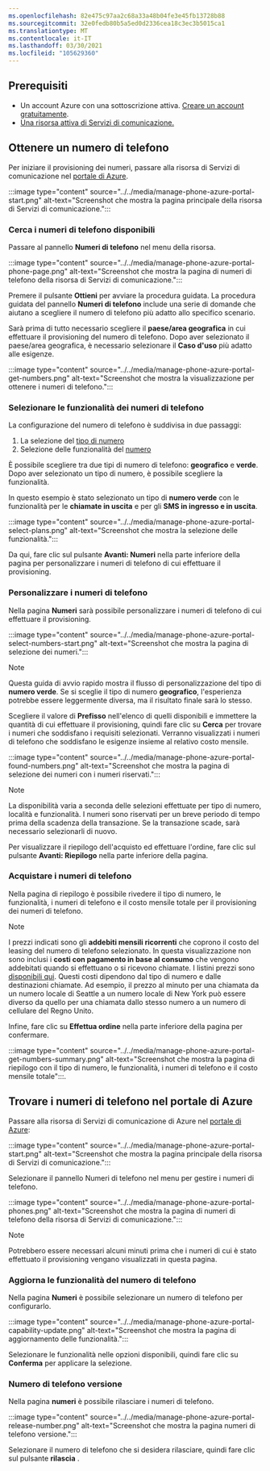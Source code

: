 ```yaml
---
ms.openlocfilehash: 82e475c97aa2c68a33a48b04fe3e45fb13728b88
ms.sourcegitcommit: 32e0fedb80b5a5ed0d2336cea18c3ec3b5015ca1
ms.translationtype: MT
ms.contentlocale: it-IT
ms.lasthandoff: 03/30/2021
ms.locfileid: "105629360"
---
```


## <a name="prerequisites"></a>Prerequisiti

- Un account Azure con una sottoscrizione attiva. [Creare un account gratuitamente](https://azure.microsoft.com/free/?WT.mc_id=A261C142F).
- [Una risorsa attiva di Servizi di comunicazione.](../../create-communication-resource.md)

## <a name="get-a-phone-number"></a>Ottenere un numero di telefono

Per iniziare il provisioning dei numeri, passare alla risorsa di Servizi di comunicazione nel [portale di Azure](https://portal.azure.com).

:::image type="content" source="../../media/manage-phone-azure-portal-start.png" alt-text="Screenshot che mostra la pagina principale della risorsa di Servizi di comunicazione.":::

### <a name="search-for-available-phone-numbers"></a>Cerca i numeri di telefono disponibili

Passare al pannello **Numeri di telefono** nel menu della risorsa.

:::image type="content" source="../../media/manage-phone-azure-portal-phone-page.png" alt-text="Screenshot che mostra la pagina di numeri di telefono della risorsa di Servizi di comunicazione.":::

Premere il pulsante **Ottieni** per avviare la procedura guidata. La procedura guidata del pannello **Numeri di telefono** include una serie di domande che aiutano a scegliere il numero di telefono più adatto allo specifico scenario. 

Sarà prima di tutto necessario scegliere il **paese/area geografica** in cui effettuare il provisioning del numero di telefono. Dopo aver selezionato il paese/area geografica, è necessario selezionare il **Caso d'uso** più adatto alle esigenze. 

:::image type="content" source="../../media/manage-phone-azure-portal-get-numbers.png" alt-text="Screenshot che mostra la visualizzazione per ottenere i numeri di telefono.":::

### <a name="select-your-phone-number-features"></a>Selezionare le funzionalità dei numeri di telefono

La configurazione del numero di telefono è suddivisa in due passaggi: 

1. La selezione del [tipo di numero](../../../concepts/telephony-sms/plan-solution.md#phone-number-types-in-azure-communication-services)
2. Selezione delle funzionalità del [numero](../../../concepts/telephony-sms/plan-solution.md#phone-number-capabilities-in-azure-communication-services)

È possibile scegliere tra due tipi di numero di telefono: **geografico** e **verde**. Dopo aver selezionato un tipo di numero, è possibile scegliere la funzionalità.

In questo esempio è stato selezionato un tipo di **numero verde** con le funzionalità per le **chiamate in uscita** e per gli **SMS in ingresso e in uscita**.

:::image type="content" source="../../media/manage-phone-azure-portal-select-plans.png" alt-text="Screenshot che mostra la selezione delle funzionalità.":::

Da qui, fare clic sul pulsante **Avanti: Numeri** nella parte inferiore della pagina per personalizzare i numeri di telefono di cui effettuare il provisioning.

### <a name="customizing-phone-numbers"></a>Personalizzare i numeri di telefono

Nella pagina **Numeri** sarà possibile personalizzare i numeri di telefono di cui effettuare il provisioning.

:::image type="content" source="../../media/manage-phone-azure-portal-select-numbers-start.png" alt-text="Screenshot che mostra la pagina di selezione dei numeri.":::

> [!NOTE]
> Questa guida di avvio rapido mostra il flusso di personalizzazione del tipo di **numero verde**. Se si sceglie il tipo di numero **geografico**, l'esperienza potrebbe essere leggermente diversa, ma il risultato finale sarà lo stesso.

Scegliere il valore di **Prefisso** nell'elenco di quelli disponibili e immettere la quantità di cui effettuare il provisioning, quindi fare clic su **Cerca** per trovare i numeri che soddisfano i requisiti selezionati. Verranno visualizzati i numeri di telefono che soddisfano le esigenze insieme al relativo costo mensile.

:::image type="content" source="../../media/manage-phone-azure-portal-found-numbers.png" alt-text="Screenshot che mostra la pagina di selezione dei numeri con i numeri riservati.":::

> [!NOTE]
> La disponibilità varia a seconda delle selezioni effettuate per tipo di numero, località e funzionalità.
> I numeri sono riservati per un breve periodo di tempo prima della scadenza della transazione. Se la transazione scade, sarà necessario selezionarli di nuovo.

Per visualizzare il riepilogo dell'acquisto ed effettuare l'ordine, fare clic sul pulsante **Avanti: Riepilogo** nella parte inferiore della pagina.

### <a name="purchase-phone-numbers"></a>Acquistare i numeri di telefono

Nella pagina di riepilogo è possibile rivedere il tipo di numero, le funzionalità, i numeri di telefono e il costo mensile totale per il provisioning dei numeri di telefono.

> [!NOTE]
> I prezzi indicati sono gli **addebiti mensili ricorrenti** che coprono il costo del leasing del numero di telefono selezionato. In questa visualizzazione non sono inclusi i **costi con pagamento in base al consumo** che vengono addebitati quando si effettuano o si ricevono chiamate. I listini prezzi sono [disponibili qui](../../../concepts/pricing.md). Questi costi dipendono dal tipo di numero e dalle destinazioni chiamate. Ad esempio, il prezzo al minuto per una chiamata da un numero locale di Seattle a un numero locale di New York può essere diverso da quello per una chiamata dallo stesso numero a un numero di cellulare del Regno Unito.

Infine, fare clic su **Effettua ordine** nella parte inferiore della pagina per confermare.

:::image type="content" source="../../media/manage-phone-azure-portal-get-numbers-summary.png" alt-text="Screenshot che mostra la pagina di riepilogo con il tipo di numero, le funzionalità, i numeri di telefono e il costo mensile totale":::.

## <a name="find-your-phone-numbers-on-the-azure-portal"></a>Trovare i numeri di telefono nel portale di Azure

Passare alla risorsa di Servizi di comunicazione di Azure nel [portale di Azure](https://portal.azure.com):

:::image type="content" source="../../media/manage-phone-azure-portal-start.png" alt-text="Screenshot che mostra la pagina principale della risorsa di Servizi di comunicazione.":::

Selezionare il pannello Numeri di telefono nel menu per gestire i numeri di telefono.

:::image type="content" source="../../media/manage-phone-azure-portal-phones.png" alt-text="Screenshot che mostra la pagina di numeri di telefono della risorsa di Servizi di comunicazione.":::

> [!NOTE]
> Potrebbero essere necessari alcuni minuti prima che i numeri di cui è stato effettuato il provisioning vengano visualizzati in questa pagina.


### <a name="update-phone-number-capabilities"></a>Aggiorna le funzionalità del numero di telefono

Nella pagina **Numeri** è possibile selezionare un numero di telefono per configurarlo.

:::image type="content" source="../../media/manage-phone-azure-portal-capability-update.png" alt-text="Screenshot che mostra la pagina di aggiornamento delle funzionalità.":::

Selezionare le funzionalità nelle opzioni disponibili, quindi fare clic su **Conferma** per applicare la selezione.

### <a name="release-phone-number"></a>Numero di telefono versione

Nella pagina **numeri** è possibile rilasciare i numeri di telefono.

:::image type="content" source="../../media/manage-phone-azure-portal-release-number.png" alt-text="Screenshot che mostra la pagina numeri di telefono versione.":::

Selezionare il numero di telefono che si desidera rilasciare, quindi fare clic sul pulsante **rilascia** .